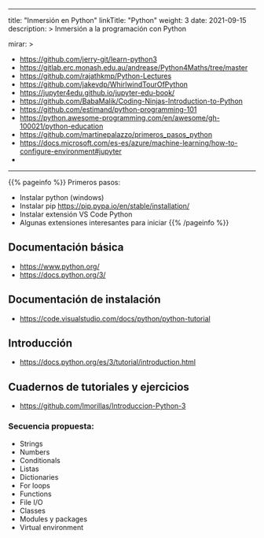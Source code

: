 
---
title: "Inmersión en Python"
linkTitle: "Python"
weight: 3
date: 2021-09-15
description: >
  Inmersión a la programación con Python

mirar: >
  * https://github.com/jerry-git/learn-python3
  * https://gitlab.erc.monash.edu.au/andrease/Python4Maths/tree/master
  * https://github.com/rajathkmp/Python-Lectures
  * https://github.com/jakevdp/WhirlwindTourOfPython
  * https://jupyter4edu.github.io/jupyter-edu-book/
  * https://github.com/BabaMalik/Coding-Ninjas-Introduction-to-Python
  * https://github.com/estimand/python-programming-101
  * https://python.awesome-programming.com/en/awesome/gh-100021/python-education
  * https://github.com/martinepalazzo/primeros_pasos_python
  * https://docs.microsoft.com/es-es/azure/machine-learning/how-to-configure-environment#jupyter
  * 
---

{{% pageinfo %}}
Primeros pasos:
* Instalar python (windows) 
* Instalar pip https://pip.pypa.io/en/stable/installation/
* Instalar extensión VS Code Python
* Algunas extensiones interesantes para iniciar
{{% /pageinfo %}}


## Documentación básica
* https://www.python.org/
* https://docs.python.org/3/


## Documentación de instalación
* https://code.visualstudio.com/docs/python/python-tutorial
  

## Introducción
* https://docs.python.org/es/3/tutorial/introduction.html 

## Cuadernos de tutoriales y ejercicios
* https://github.com/lmorillas/Introduccion-Python-3

### Secuencia propuesta:
* Strings
* Numbers
* Conditionals
* Listas
* Dictionaries
* For loops
* Functions
* File I/O
* Classes
* Modules y packages
* Virtual environment
  
